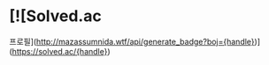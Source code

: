 # [![Solved.ac
프로필](http://mazassumnida.wtf/api/generate_badge?boj={handle})](https://solved.ac/{handle})
